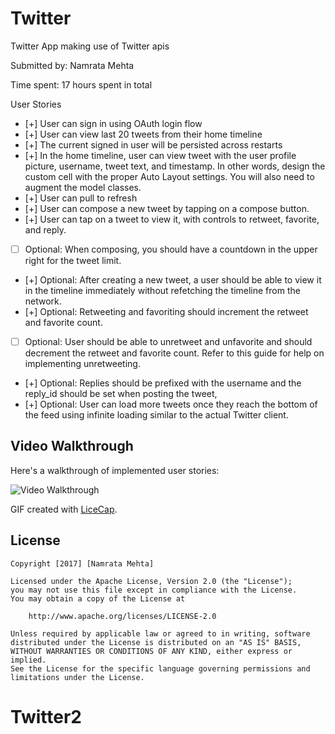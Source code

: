 # Twitter

Twitter App making use of Twitter apis

Submitted by: Namrata Mehta

Time spent: 17 hours spent in total

User Stories

* [+] User can sign in using OAuth login flow
* [+] User can view last 20 tweets from their home timeline
* [+] The current signed in user will be persisted across restarts
* [+] In the home timeline, user can view tweet with the user profile picture, username, tweet text, and timestamp. In other words, design the custom cell with the proper Auto Layout settings. You will also need to augment the model classes.
* [+] User can pull to refresh
* [+] User can compose a new tweet by tapping on a compose button.
* [+] User can tap on a tweet to view it, with controls to retweet, favorite, and reply.
* [ ] Optional: When composing, you should have a countdown in the upper right for the tweet limit.
* [+] Optional: After creating a new tweet, a user should be able to view it in the timeline immediately without refetching the timeline from the network.
* [+] Optional: Retweeting and favoriting should increment the retweet and favorite count.
* [ ] Optional: User should be able to unretweet and unfavorite and should decrement the retweet and favorite count. Refer to this guide for help on implementing unretweeting.
* [+] Optional: Replies should be prefixed with the username and the reply_id should be set when posting the tweet,
* [+] Optional: User can load more tweets once they reach the bottom of the feed using infinite loading similar to the actual Twitter client.


## Video Walkthrough 

Here's a walkthrough of implemented user stories:

<img src='https://github.com/Nams2/Twitter/blob/master/TwitterAppGIF.gif' title='Twitter Video Walkthrough' width='' alt='Video Walkthrough' />

GIF created with [LiceCap](http://www.cockos.com/licecap/).


## License

    Copyright [2017] [Namrata Mehta]

    Licensed under the Apache License, Version 2.0 (the "License");
    you may not use this file except in compliance with the License.
    You may obtain a copy of the License at

        http://www.apache.org/licenses/LICENSE-2.0

    Unless required by applicable law or agreed to in writing, software
    distributed under the License is distributed on an "AS IS" BASIS,
    WITHOUT WARRANTIES OR CONDITIONS OF ANY KIND, either express or implied.
    See the License for the specific language governing permissions and
    limitations under the License.

# Twitter2
